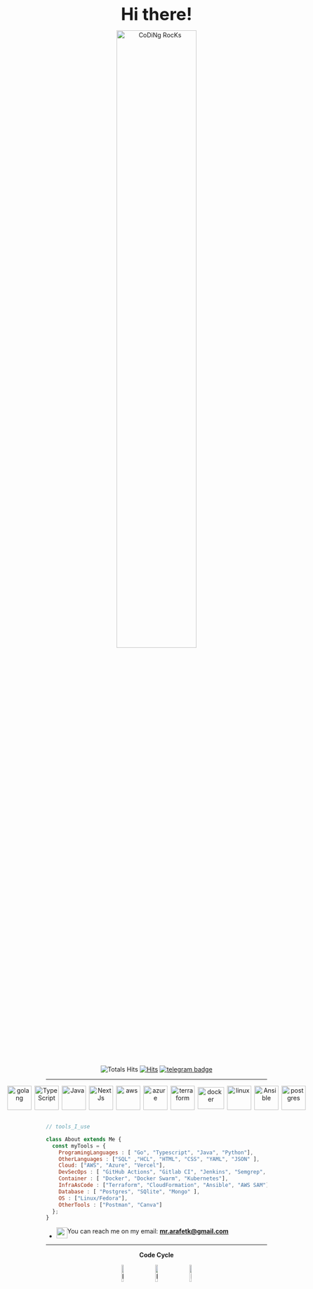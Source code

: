 <div align="center" width="50">


<strong style="font-size:39px">Hi there!</strong>

<img src="https://github.com/SP-XD/SP-XD/blob/main/images/dev-working_rounded.gif?raw=true" href="https://github.com/sp-xd" alt="CoDiNg RocKs"  width="60%"/><br> 

![Totals Hits](https://komarev.com/ghpvc/?username=Arafetki&style=flat&color=orange&label=PROFILE+VIEWS)
[![Hits](https://hits.seeyoufarm.com/api/count/incr/badge.svg?url=https%3A%2F%2Fgithub.com%2FArafetki&count_bg=%2379C83D&title_bg=%23555555&icon=&icon_color=%23E7E7E7&title=hits&edge_flat=false)](https://hits.seeyoufarm.com)
[![telegram badge](https://img.shields.io/badge/arafetki-grey?style=flat&logo=gitlab)](https://gitlab.com/arafetki) <br>
</div>

<hr></hr>

<div align="center" style="display: flex; justify-content: center; align-items: center; gap: 7px">
    <img src="https://www.svgrepo.com/show/373635/go-gopher.svg" alt="golang" width="55" height="55"/>
    <img src="https://upload.wikimedia.org/wikipedia/commons/2/2d/TypeScript_ESLint_logo.svg" alt="TypeScript" width="55" height="55"/>
    <img src="https://cdn.worldvectorlogo.com/logos/java.svg" alt="Java" width="55" height="55"/>
    <img src="https://www.svgrepo.com/show/354113/nextjs-icon.svg" alt="NextJs" width="55" height="55"/>
    <img src="https://upload.wikimedia.org/wikipedia/commons/5/5c/AWS_Simple_Icons_AWS_Cloud.svg" alt="aws" width="55" height="55"/>
    <img src="https://www.svgrepo.com/show/331302/azure-v2.svg" alt="azure" width="55" height="55"/>    
    <img src="https://www.svgrepo.com/show/354447/terraform-icon.svg" alt="terraform" width="55" height="55"/>
    <img src="https://www.vectorlogo.zone/logos/docker/docker-official.svg" alt="docker" width="60" height="50"/>      
    <img src="https://www.vectorlogo.zone/logos/linux/linux-icon.svg" alt="linux" width="55" height="55"/>
    <img src="https://utfs.io/f/ebVJRgxxawocC4teDuiy9Da4MHclRKT3BvWiNpOIZYAPQXhL" alt="Ansible" width="55" height="55"/>    
    <img src="https://upload.wikimedia.org/wikipedia/commons/2/29/Postgresql_elephant.svg" alt="postgres" width="55" height="55"/>
</div>

<br>

```javascript
// tools_I_use 

class About extends Me { 
  const myTools = {  
    ProgramingLanguages : [ "Go", "Typescript", "Java", "Python"],
    OtherLanguages : ["SQL" ,"HCL", "HTML", "CSS", "YAML", "JSON" ],
    Cloud: ["AWS", "Azure", "Vercel"],
    DevSecOps : [ "GitHub Actions", "Gitlab CI", "Jenkins", "Semgrep", "Gitleaks"],
    Container : [ "Docker", "Docker Swarm", "Kubernetes"],
    InfraAsCode : ["Terraform", "CloudFormation", "Ansible", "AWS SAM"],  
    Database : [ "Postgres", "SQlite", "Mongo" ],    
    OS : ["Linux/Fedora"],
    OtherTools : ["Postman", "Canva"]
  };
}
```

- <div style="display: flex; align-items: start;"><img src="https://github.com/SP-XD/SP-XD/blob/main/images/message.gif?raw=true" width="25" /> You can reach me on my email:&nbsp; <strong><a href="mailto:mr.arafetk@gmail.com">mr.arafetk@gmail.com</a></strong></div>
 



<div align="center" >

  
<hr></hr>

**Code Cycle**<br>

<img src="https://raw.githubusercontent.com/Tarikul-Islam-Anik/Animated-Fluent-Emojis/master/Emojis/Smilies/Face%20with%20Spiral%20Eyes.png" width="10%" alt="Broken system!"/>
&nbsp;&nbsp;&nbsp;&nbsp;&nbsp;
<img src="https://raw.githubusercontent.com/Tarikul-Islam-Anik/Animated-Fluent-Emojis/master/Emojis/Smilies/Relieved%20Face.png" width="10%" alt="It's working!"/>
&nbsp;&nbsp;&nbsp;&nbsp;&nbsp;
<img src="https://raw.githubusercontent.com/Tarikul-Islam-Anik/Animated-Fluent-Emojis/master/Emojis/Smilies/Astonished%20Face.png" width="10%" alt="It's working but you don't know how!"/><br>


</div>

